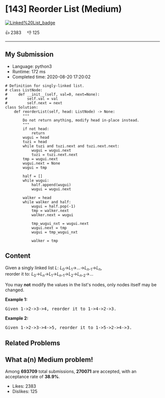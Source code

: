# [143] Reorder List (Medium)

[![Linked%20List_badge](https://img.shields.io/badge/topic-Linked%20List-green.svg)](https://leetcode.com/problems/reorder-list/) 

:+1: 2383 &nbsp; &nbsp; :thumbsdown: 125

---

## My Submission

- Language: python3
- Runtime: 172 ms
- Completed time: 2020-08-20 17:20:02

```python3
# Definition for singly-linked list.
# class ListNode:
#     def __init__(self, val=0, next=None):
#         self.val = val
#         self.next = next
class Solution:
    def reorderList(self, head: ListNode) -> None:
        """
        Do not return anything, modify head in-place instead.
        """
        if not head:
            return
        wugui = head
        tuzi = head
        while tuzi and tuzi.next and tuzi.next.next:
            wugui = wugui.next
            tuzi = tuzi.next.next
        tmp = wugui.next
        wugui.next = None
        wugui = tmp
        
        half = []
        while wugui:
            half.append(wugui)
            wugui = wugui.next
        
        walker = head
        while walker and half:
            wugui = half.pop(-1)
            tmp = walker.next
            walker.next = wugui
            
            tmp_wugui_nxt = wugui.next
            wugui.next = tmp
            wugui = tmp_wugui_nxt
            
            walker = tmp
```

## Content
<p>Given a singly linked list <em>L</em>: <em>L</em><sub>0</sub>&rarr;<em>L</em><sub>1</sub>&rarr;&hellip;&rarr;<em>L</em><sub><em>n</em>-1</sub>&rarr;<em>L</em><sub>n</sub>,<br />
reorder it to: <em>L</em><sub>0</sub>&rarr;<em>L</em><sub><em>n</em></sub>&rarr;<em>L</em><sub>1</sub>&rarr;<em>L</em><sub><em>n</em>-1</sub>&rarr;<em>L</em><sub>2</sub>&rarr;<em>L</em><sub><em>n</em>-2</sub>&rarr;&hellip;</p>

<p>You may <strong>not</strong> modify the values in the list&#39;s nodes, only nodes itself may be changed.</p>

<p><strong>Example 1:</strong></p>

<pre>
Given 1-&gt;2-&gt;3-&gt;4, reorder it to 1-&gt;4-&gt;2-&gt;3.</pre>

<p><strong>Example 2:</strong></p>

<pre>
Given 1-&gt;2-&gt;3-&gt;4-&gt;5, reorder it to 1-&gt;5-&gt;2-&gt;4-&gt;3.
</pre>


## Related Problems


## What a(n) Medium problem!
Among **693709** total submissions, **270071** are accepted, with an acceptance rate of **38.9%**. <br>

- Likes: 2383
- Dislikes: 125

